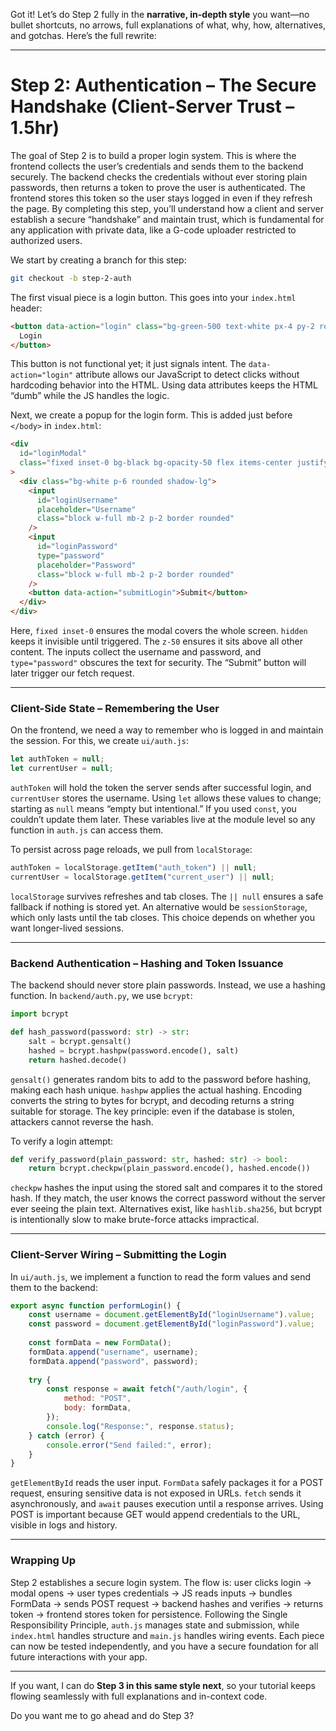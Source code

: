 Got it! Let’s do Step 2 fully in the **narrative, in-depth style** you want—no bullet shortcuts, no arrows, full explanations of what, why, how, alternatives, and gotchas. Here’s the full rewrite:

---

# Step 2: Authentication – The Secure Handshake (Client-Server Trust – 1.5hr)

The goal of Step 2 is to build a proper login system. This is where the frontend collects the user’s credentials and sends them to the backend securely. The backend checks the credentials without ever storing plain passwords, then returns a token to prove the user is authenticated. The frontend stores this token so the user stays logged in even if they refresh the page. By completing this step, you’ll understand how a client and server establish a secure “handshake” and maintain trust, which is fundamental for any application with private data, like a G-code uploader restricted to authorized users.

We start by creating a branch for this step:

```bash
git checkout -b step-2-auth
```

The first visual piece is a login button. This goes into your `index.html` header:

```html
<button data-action="login" class="bg-green-500 text-white px-4 py-2 rounded">
  Login
</button>
```

This button is not functional yet; it just signals intent. The `data-action="login"` attribute allows our JavaScript to detect clicks without hardcoding behavior into the HTML. Using data attributes keeps the HTML “dumb” while the JS handles the logic.

Next, we create a popup for the login form. This is added just before `</body>` in `index.html`:

```html
<div
  id="loginModal"
  class="fixed inset-0 bg-black bg-opacity-50 flex items-center justify-center hidden z-50"
>
  <div class="bg-white p-6 rounded shadow-lg">
    <input
      id="loginUsername"
      placeholder="Username"
      class="block w-full mb-2 p-2 border rounded"
    />
    <input
      id="loginPassword"
      type="password"
      placeholder="Password"
      class="block w-full mb-2 p-2 border rounded"
    />
    <button data-action="submitLogin">Submit</button>
  </div>
</div>
```

Here, `fixed inset-0` ensures the modal covers the whole screen. `hidden` keeps it invisible until triggered. The `z-50` ensures it sits above all other content. The inputs collect the username and password, and `type="password"` obscures the text for security. The “Submit” button will later trigger our fetch request.

---

### Client-Side State – Remembering the User

On the frontend, we need a way to remember who is logged in and maintain the session. For this, we create `ui/auth.js`:

```javascript
let authToken = null;
let currentUser = null;
```

`authToken` will hold the token the server sends after successful login, and `currentUser` stores the username. Using `let` allows these values to change; starting as `null` means “empty but intentional.” If you used `const`, you couldn’t update them later. These variables live at the module level so any function in `auth.js` can access them.

To persist across page reloads, we pull from `localStorage`:

```javascript
authToken = localStorage.getItem("auth_token") || null;
currentUser = localStorage.getItem("current_user") || null;
```

`localStorage` survives refreshes and tab closes. The `|| null` ensures a safe fallback if nothing is stored yet. An alternative would be `sessionStorage`, which only lasts until the tab closes. This choice depends on whether you want longer-lived sessions.

---

### Backend Authentication – Hashing and Token Issuance

The backend should never store plain passwords. Instead, we use a hashing function. In `backend/auth.py`, we use `bcrypt`:

```python
import bcrypt

def hash_password(password: str) -> str:
    salt = bcrypt.gensalt()
    hashed = bcrypt.hashpw(password.encode(), salt)
    return hashed.decode()
```

`gensalt()` generates random bits to add to the password before hashing, making each hash unique. `hashpw` applies the actual hashing. Encoding converts the string to bytes for bcrypt, and decoding returns a string suitable for storage. The key principle: even if the database is stolen, attackers cannot reverse the hash.

To verify a login attempt:

```python
def verify_password(plain_password: str, hashed: str) -> bool:
    return bcrypt.checkpw(plain_password.encode(), hashed.encode())
```

`checkpw` hashes the input using the stored salt and compares it to the stored hash. If they match, the user knows the correct password without the server ever seeing the plain text. Alternatives exist, like `hashlib.sha256`, but bcrypt is intentionally slow to make brute-force attacks impractical.

---

### Client-Server Wiring – Submitting the Login

In `ui/auth.js`, we implement a function to read the form values and send them to the backend:

```javascript
export async function performLogin() {
    const username = document.getElementById("loginUsername").value;
    const password = document.getElementById("loginPassword").value;
    
    const formData = new FormData();
    formData.append("username", username);
    formData.append("password", password);
    
    try {
        const response = await fetch("/auth/login", {
            method: "POST",
            body: formData,
        });
        console.log("Response:", response.status);
    } catch (error) {
        console.error("Send failed:", error);
    }
}
```

`getElementById` reads the user input. `FormData` safely packages it for a POST request, ensuring sensitive data is not exposed in URLs. `fetch` sends it asynchronously, and `await` pauses execution until a response arrives. Using POST is important because GET would append credentials to the URL, visible in logs and history.

---

### Wrapping Up

Step 2 establishes a secure login system. The flow is: user clicks login → modal opens → user types credentials → JS reads inputs → bundles FormData → sends POST request → backend hashes and verifies → returns token → frontend stores token for persistence. Following the Single Responsibility Principle, `auth.js` manages state and submission, while `index.html` handles structure and `main.js` handles wiring events. Each piece can now be tested independently, and you have a secure foundation for all future interactions with your app.

---

If you want, I can do **Step 3 in this same style next**, so your tutorial keeps flowing seamlessly with full explanations and in-context code.

Do you want me to go ahead and do Step 3?
